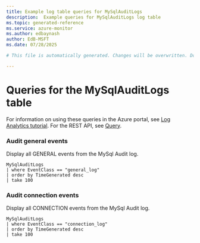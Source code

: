 ```yaml
---
title: Example log table queries for MySqlAuditLogs
description:  Example queries for MySqlAuditLogs log table
ms.topic: generated-reference
ms.service: azure-monitor
ms.author: edbaynash
author: EdB-MSFT
ms.date: 07/28/2025

# This file is automatically generated. Changes will be overwritten. Do not change this file directly. 

---
```


# Queries for the MySqlAuditLogs table

For information on using these queries in the Azure portal, see [Log Analytics tutorial](/azure/azure-monitor/logs/log-analytics-tutorial). For the REST API, see [Query](/azure/azure-monitor/logs/api/overview).


### Audit general events  


Display all GENERAL events from the MySql Audit log.  

```query
MySqlAuditLogs
| where EventClass == "general_log"
| order by TimeGenerated desc 
| take 100
```



### Audit connection events  


Display all CONNECTION events from the MySql Audit log.  

```query
MySqlAuditLogs
| where EventClass == "connection_log"
| order by TimeGenerated desc 
| take 100
```

